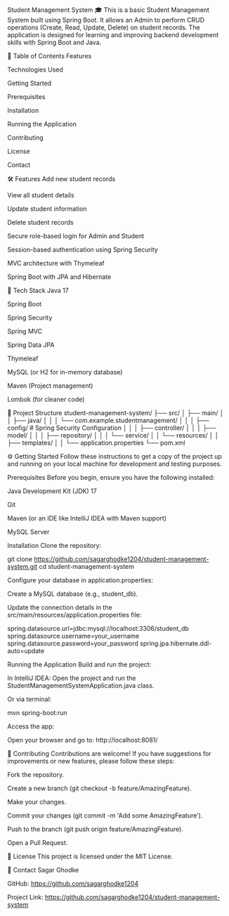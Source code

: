 Student Management System 🎓
This is a basic Student Management System built using Spring Boot. It allows an Admin to perform CRUD operations (Create, Read, Update, Delete) on student records. The application is designed for learning and improving backend development skills with Spring Boot and Java.

📖 Table of Contents
Features

Technologies Used

Getting Started

Prerequisites

Installation

Running the Application

Contributing

License

Contact

🛠️ Features
Add new student records

View all student details

Update student information

Delete student records

Secure role-based login for Admin and Student

Session-based authentication using Spring Security

MVC architecture with Thymeleaf

Spring Boot with JPA and Hibernate

🧰 Tech Stack
Java 17

Spring Boot

Spring Security

Spring MVC

Spring Data JPA

Thymeleaf

MySQL (or H2 for in-memory database)

Maven (Project management)

Lombok (for cleaner code)

📁 Project Structure
student-management-system/
├── src/
│ ├── main/
│ │ ├── java/
│ │ │ └── com.example.studentmanagement/
│ │ │ ├── config/       # Spring Security Configuration
│ │ │ ├── controller/
│ │ │ ├── model/
│ │ │ ├── repository/
│ │ │ └── service/
│ │ └── resources/
│ │ ├── templates/
│ │ └── application.properties
└── pom.xml

⚙️ Getting Started
Follow these instructions to get a copy of the project up and running on your local machine for development and testing purposes.

Prerequisites
Before you begin, ensure you have the following installed:

Java Development Kit (JDK) 17

Git

Maven (or an IDE like IntelliJ IDEA with Maven support)

MySQL Server

Installation
Clone the repository:

git clone https://github.com/sagarghodke1204/student-management-system.git
cd student-management-system

Configure your database in application.properties:

Create a MySQL database (e.g., student_db).

Update the connection details in the src/main/resources/application.properties file:

spring.datasource.url=jdbc:mysql://localhost:3306/student_db
spring.datasource.username=your_username
spring.datasource.password=your_password
spring.jpa.hibernate.ddl-auto=update

Running the Application
Build and run the project:

In IntelliJ IDEA: Open the project and run the StudentManagementSystemApplication.java class.

Or via terminal:

mvn spring-boot:run

Access the app:

Open your browser and go to: http://localhost:8081/

🤝 Contributing
Contributions are welcome! If you have suggestions for improvements or new features, please follow these steps:

Fork the repository.

Create a new branch (git checkout -b feature/AmazingFeature).

Make your changes.

Commit your changes (git commit -m 'Add some AmazingFeature').

Push to the branch (git push origin feature/AmazingFeature).

Open a Pull Request.

📜 License
This project is licensed under the MIT License.

📧 Contact
Sagar Ghodke

GitHub: https://github.com/sagarghodke1204

Project Link: https://github.com/sagarghodke1204/student-management-system
